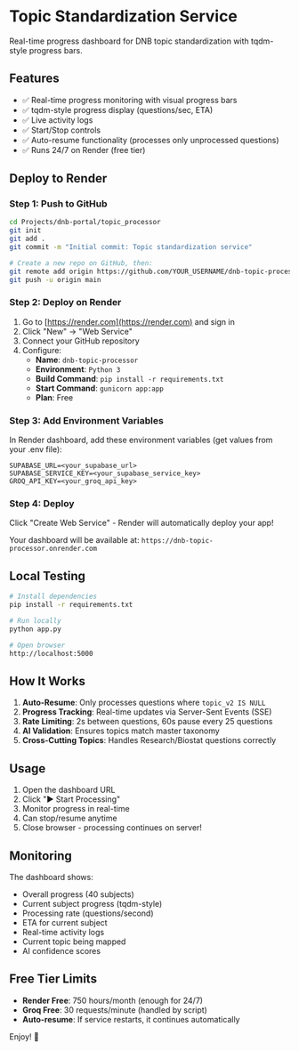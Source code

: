 # Topic Standardization Service

Real-time progress dashboard for DNB topic standardization with tqdm-style progress bars.

## Features

- ✅ Real-time progress monitoring with visual progress bars
- ✅ tqdm-style progress display (questions/sec, ETA)
- ✅ Live activity logs
- ✅ Start/Stop controls
- ✅ Auto-resume functionality (processes only unprocessed questions)
- ✅ Runs 24/7 on Render (free tier)

## Deploy to Render

### Step 1: Push to GitHub

```bash
cd Projects/dnb-portal/topic_processor
git init
git add .
git commit -m "Initial commit: Topic standardization service"

# Create a new repo on GitHub, then:
git remote add origin https://github.com/YOUR_USERNAME/dnb-topic-processor.git
git push -u origin main
```

### Step 2: Deploy on Render

1. Go to [https://render.com](https://render.com) and sign in
2. Click "New" → "Web Service"
3. Connect your GitHub repository
4. Configure:
   - **Name**: `dnb-topic-processor`
   - **Environment**: `Python 3`
   - **Build Command**: `pip install -r requirements.txt`
   - **Start Command**: `gunicorn app:app`
   - **Plan**: Free

### Step 3: Add Environment Variables

In Render dashboard, add these environment variables (get values from your .env file):

```
SUPABASE_URL=<your_supabase_url>
SUPABASE_SERVICE_KEY=<your_supabase_service_key>
GROQ_API_KEY=<your_groq_api_key>
```

### Step 4: Deploy

Click "Create Web Service" - Render will automatically deploy your app!

Your dashboard will be available at: `https://dnb-topic-processor.onrender.com`

## Local Testing

```bash
# Install dependencies
pip install -r requirements.txt

# Run locally
python app.py

# Open browser
http://localhost:5000
```

## How It Works

1. **Auto-Resume**: Only processes questions where `topic_v2 IS NULL`
2. **Progress Tracking**: Real-time updates via Server-Sent Events (SSE)
3. **Rate Limiting**: 2s between questions, 60s pause every 25 questions
4. **AI Validation**: Ensures topics match master taxonomy
5. **Cross-Cutting Topics**: Handles Research/Biostat questions correctly

## Usage

1. Open the dashboard URL
2. Click "▶ Start Processing"
3. Monitor progress in real-time
4. Can stop/resume anytime
5. Close browser - processing continues on server!

## Monitoring

The dashboard shows:
- Overall progress (40 subjects)
- Current subject progress (tqdm-style)
- Processing rate (questions/second)
- ETA for current subject
- Real-time activity logs
- Current topic being mapped
- AI confidence scores

## Free Tier Limits

- **Render Free**: 750 hours/month (enough for 24/7)
- **Groq Free**: 30 requests/minute (handled by script)
- **Auto-resume**: If service restarts, it continues automatically

Enjoy! 🚀
